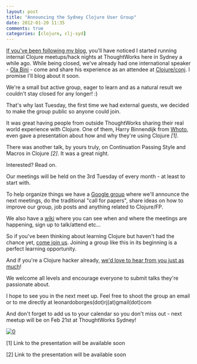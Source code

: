 ```yaml
---
layout: post
title: "Announcing the Sydney Clojure User Group"
date: 2012-01-20 11:35
comments: true
categories: [clojure, clj-syd]
---
```


[If you've been following my blog][1], you'll have noticed I started running internal Clojure meetups/hack nights at ThoughtWorks here in Sydney a while ago. While being closed, we've already had one international speaker - [Ola Bini][7] - come and share his experience as an attendee at [Clojure/conj][8]. I promise I'll blog about it soon.

We're a small but active group, eager to learn and as a natural result we couldn't stay closed for any longer! :)

That's why last Tuesday, the first time we had external guests, we decided to make the group public so anyone could join.

It was great having people from outside ThoughtWorks sharing their real world experience with Clojure. One of them, Harry Binnendijk from [Whoto][2], even gave a presentation about how and why they're using Clojure *\[1\]*.

There was another talk, by yours truly, on Continuation Passing Style and Macros in Clojure *\[2\]*. It was a great night.

Interested? Read on.

Our meetings will be held on the 3rd Tuesday of every month - at least to start with. 

To help organize things we have a [Google group][5] where we'll announce the next meetings, do the traditional "call for papers", share ideas on how to improve our group, job posts and anything related to Clojure/FP.

We also have a [wiki][6] where you can see when and where the meetings are happening, sign up to talk/attend etc...

So if you've been thinking about learning Clojure but haven't had the chance yet, [come join us][5]. Joining a group like this in its beginning is a perfect learning opportunity. 

And if you're a Clojure hacker already, [we'd love to hear from you just as much][5]!

We welcome all levels and encourage everyone to submit talks they're passionate about.

I hope to see you in the next meet up. Feel free to shoot the group an email or to me directly at leonardoborges(dot)rj(at)gmail(dot)com

And don't forget to add us to your calendar so you don't miss out - next meetup will be on Feb 21st at ThoughtWorks Sydney!

<a href="http://www.google.com/calendar/render?cid=https%3A%2F%2Fwww.google.com%2Fcalendar%2Ffeeds%2Fa4v3blgfnlqdc0h6im9okr80tc%2540group.calendar.google.com%2Fpublic%2Fbasic" target="_blank"><img src="http://www.google.com/calendar/images/ext/gc_button1.gif" alt="0" border="0" style="border:none;"></a>


\[1\] Link to the presentation will be available soon

\[2\] Link to the presentation will be available soon

[1]: http://www.leonardoborges.com/writings/2011/10/12/report-clojure-meetup-1/
[2]: http://www.whoto.com/
[3]: 
[4]: 
[5]: http://groups.google.com/group/clj-syd
[6]: https://github.com/clj-syd/clj-syd/wiki
[7]: http://olabini.com/blog/
[8]: http://clojure-conj.org/
